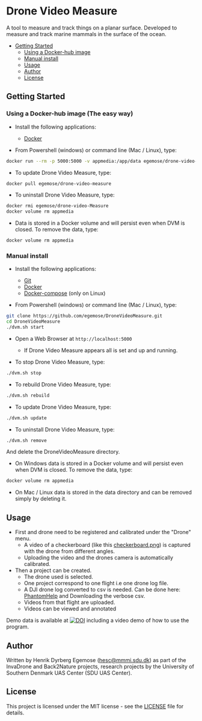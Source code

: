 # Drone Video Measure

A tool to measure and track things on a planar surface.
Developed to measure and track marine mammals in the surface of the ocean.

* [Getting Started](#getting-started)
  - [Using a Docker-hub image](#using-a-docker-hub-image-the-easy-way)
  - [Manual install](#manual-install)
  - [Usage](#usage)
  - [Author](#author)
  - [License](#license)

## Getting Started

### Using a Docker-hub image (The easy way)

* Install the following applications:
  - [Docker](https://www.docker.com/)

* From Powershell (windows) or command line (Mac / Linux), type:
```bash
docker run --rm -p 5000:5000 -v appmedia:/app/data egemose/drone-video-measure
```

* To update Drone Video Measure, type:
```bash
docker pull egemose/drone-video-measure
```

* To uninstall Drone Video Measure, type:
```bash
docker rmi egemose/drone-video-Measure
docker volume rm appmedia
```

* Data is stored in a Docker volume and will persist even when DVM is closed. To remove the data, type:
```bash
docker volume rm appmedia
```

### Manual install

* Install the following applications:
  - [Git](https://git-scm.com/downloads)
  - [Docker](https://www.docker.com/)
  - [Docker-compose](https://docs.docker.com/compose/install/) (only on Linux)

* From Powershell (windows) or command line (Mac / Linux), type:
```bash
git clone https://github.com/egemose/DroneVideoMeasure.git
cd DroneVideoMeasure
./dvm.sh start
```

* Open a Web Browser at `http://localhost:5000`
  - If Drone Video Measure appears all is set and up and running.

* To stop Drone Video Measure, type:
```bash
./dvm.sh stop
```

* To rebuild Drone Video Measure, type:
```bash
./dvm.sh rebuild
```

* To update Drone Video Measure, type:
```bash
./dvm.sh update
```

* To uninstall Drone Video Measure, type:
```bash
./dvm.sh remove
```
And delete the DroneVideoMeasure directory.

* On Windows data is stored in a Docker volume and will persist even when DVM is closed. To remove the data, type:
```bash
docker volume rm appmedia
```

* On Mac / Linux data is stored in the data directory and can be removed simply by deleting it.

## Usage

* First and drone need to be registered and calibrated under the "Drone" menu.
  - A video of a checkerboard (like this [checkerboard.png](checkerboard.png)) is captured with the drone from different angles.
  - Uploading the video and the drones camera is automatically calibrated.
* Then a project can be created.
  - The drone used is selected.
  - One project correspond to one flight i.e one drone log file.
  - A DJI drone log converted to csv is needed.
  Can be done here: [PhantomHelp](https://www.phantomhelp.com/LogViewer/Upload/)
  and Downloading the verbose csv.
  - Videos from that flight are uploaded.
  - Videos can be viewed and annotated

Demo data is available at [![DOI](https://zenodo.org/badge/DOI/10.5281/zenodo.3604005.svg)](https://doi.org/10.5281/zenodo.3604005) including a video demo of how to use the program.

## Author

Written by Henrik Dyrberg Egemose (hesc@mmmi.sdu.dk) as part of the InvaDrone and Back2Nature projects, research projects by the University of Southern Denmark UAS Center (SDU UAS Center).

## License

This project is licensed under the MIT license - see the [LICENSE](LICENSE) file for details.
